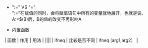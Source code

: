 * ":=" VS "="  
":="在赋值的同时，会将赋值语句中所有的变量就地展开，也就是说，A:=$(B)后，B的值的改变不再影响A

* 内置函数

| 函数 | 作用 | 用法 |
||||
| ifneq | 比较是否不同 | ifneq (arg1,arg2） |

